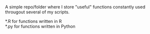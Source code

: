 A simple repo/folder where I store "useful" functions constantly used througout several of my scripts.

*.R for functions written in R  
*.py for functions written in Python
